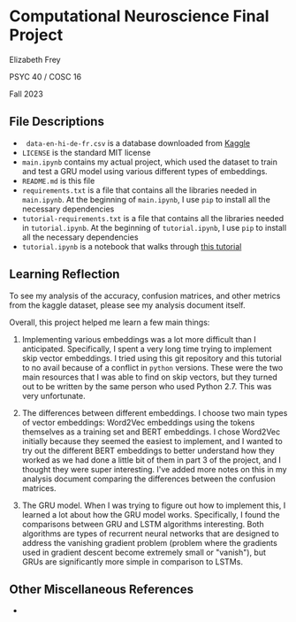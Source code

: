 # Computational Neuroscience Final Project

Elizabeth Frey

PSYC 40 / COSC 16

Fall 2023


## File Descriptions

* ` data-en-hi-de-fr.csv` is a database downloaded from [Kaggle](https://www.kaggle.com/datasets/rajnathpatel/multilingual-spam-data)
* `LICENSE` is the standard MIT license
* `main.ipynb` contains my actual project, which used the dataset to train and test a GRU model using various different types of embeddings.
* `README.md` is this file
* `requirements.txt` is a file that contains all the libraries needed in `main.ipynb`. At the beginning of `main.ipynb`, I use `pip` to install all the necessary dependencies
* `tutorial-requirements.txt` is a file that contains all the libraries needed in `tutorial.ipynb`. At the beginning of `tutorial.ipynb`, I use `pip` to install all the necessary dependencies
* `tutorial.ipynb` is a notebook that walks through [this tutorial](https://pythonalgos.com/2022/01/02/build-a-gru-rnn-in-keras/)

## Learning Reflection

To see my analysis of the accuracy, confusion matrices, and other metrics from the kaggle dataset, please see my analysis document itself. 

Overall, this project helped me learn a few main things:

1. Implementing various embeddings was a lot more difficult than I anticipated. Specifically, I spent a very long time trying to implement skip vector embeddings. I tried using this git repository and this tutorial to no avail because of a conflict in `python` versions. These were the two main resources that I was able to find on skip vectors, but they turned out to be written by the same person who used Python 2.7. This was very unfortunate. 

2. The differences between different embeddings. I choose two main types of vector embeddings: Word2Vec embeddings using the tokens themselves as a training set and BERT embeddings. I chose Word2Vec initially because they seemed the easiest to implement, and I wanted to try out the different BERT embeddings to better understand how they worked as we had done a little bit of them in part 3 of the project, and I thought they were super interesting. I've added more notes on this in my analysis document comparing the differences between the confusion matrices. 

3. The GRU model. When I was trying to figure out how to implement this, I learned a lot about how the GRU model works. Specifically, I found the comparisons between GRU and LSTM algorithms interesting. Both algorithms are types of recurrent neural networks that are designed to address the vanishing gradient problem (problem where the gradients used in gradient descent become extremely small or "vanish"), but GRUs are significantly more simple in comparison to LSTMs. 

## Other Miscellaneous References
* [](https://www.shiksha.com/online-courses/articles/rnn-vs-gru-vs-lstm/#:~:text=LSTMs%20effectively%20store%20and%20access,on%20the%20task%20at%20hand.)